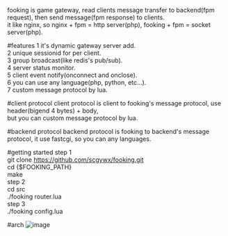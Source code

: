 fooking is game gateway, read clients message transfer to backend(fpm request), then send message(fpm response) to clients.   
it like nginx, so nginx + fpm = http server(php), fooking + fpm = socket server(php).   

#features
1 it's dynamic gateway server add.   
2 unique sessionid for per client.   
3 group broadcast(like redis's pub/sub).   
4 server status monitor.   
5 client event notify(onconnect and onclose).   
6 you can use any language(php, python, etc...).   
7 custom message protocol by lua.   

#client protocol
client protocol is client to fooking's message protocol, use header(bigend 4 bytes) + body,    
but you can custom message protocol by lua.

#backend protocol
backend protocol is fooking to backend's message protocol, it use fastcgi, so you can any languages.

#getting started
step 1   
   git clone https://github.com/scgywx/fooking.git   
   cd {$FOOKING_PATH}   
   make   
step 2   
   cd src   
   ./fooking router.lua   
step 3   
   ./fooking config.lua   

#arch
![image](http://static.oschina.net/uploads/space/2014/1209/222447_G7Ft_140911.jpg)

